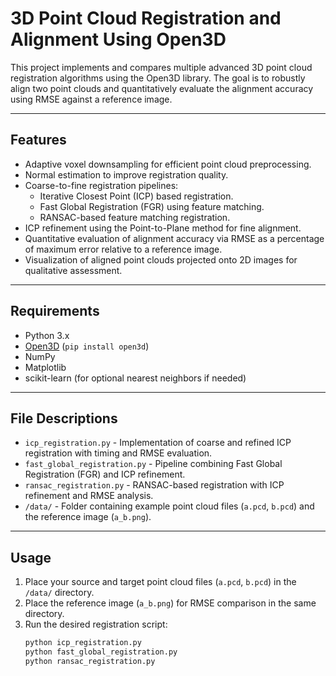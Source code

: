 # 3D Point Cloud Registration and Alignment Using Open3D

This project implements and compares multiple advanced 3D point cloud registration algorithms using the Open3D library. The goal is to robustly align two point clouds and quantitatively evaluate the alignment accuracy using RMSE against a reference image.

---

## Features

- Adaptive voxel downsampling for efficient point cloud preprocessing.
- Normal estimation to improve registration quality.
- Coarse-to-fine registration pipelines:
  - Iterative Closest Point (ICP) based registration.
  - Fast Global Registration (FGR) using feature matching.
  - RANSAC-based feature matching registration.
- ICP refinement using the Point-to-Plane method for fine alignment.
- Quantitative evaluation of alignment accuracy via RMSE as a percentage of maximum error relative to a reference image.
- Visualization of aligned point clouds projected onto 2D images for qualitative assessment.

---

## Requirements

- Python 3.x
- [Open3D](http://www.open3d.org/) (`pip install open3d`)
- NumPy
- Matplotlib
- scikit-learn (for optional nearest neighbors if needed)

---

## File Descriptions

- `icp_registration.py` - Implementation of coarse and refined ICP registration with timing and RMSE evaluation.
- `fast_global_registration.py` - Pipeline combining Fast Global Registration (FGR) and ICP refinement.
- `ransac_registration.py` - RANSAC-based registration with ICP refinement and RMSE analysis.
- `/data/` - Folder containing example point cloud files (`a.pcd`, `b.pcd`) and the reference image (`a_b.png`).

---

## Usage

1. Place your source and target point cloud files (`a.pcd`, `b.pcd`) in the `/data/` directory.
2. Place the reference image (`a_b.png`) for RMSE comparison in the same directory.
3. Run the desired registration script:
   ```bash
   python icp_registration.py
   python fast_global_registration.py
   python ransac_registration.py
